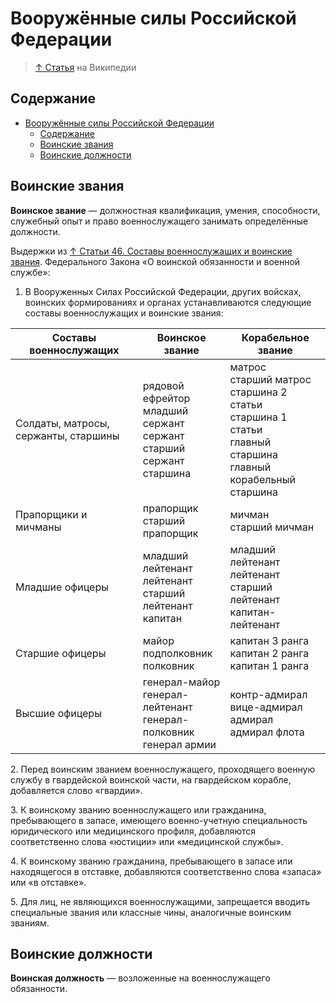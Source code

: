 # Вооружённые силы Российской Федерации

> [↑ Статья](https://ru.wikipedia.org/wiki/Вооружённые_силы_Российской_Федерации) на Википедии

## Содержание

- [Вооружённые силы Российской Федерации](#вооружённые-силы-российской-федерации)
  - [Содержание](#содержание)
  - [Воинские звания](#воинские-звания)
  - [Воинские должности](#воинские-должности)

## Воинские звания

**Воинское звание** — должностная квалификация, умения, способности, служебный опыт и право военнослужащего занимать определённые должности.

Выдержки из [↑ Статьи 46. Составы военнослужащих и воинские звания](https://www.consultant.ru/document/cons_doc_LAW_18260/9bf0f600c3225937651f53299c73a4dd167a819e/). Федерального Закона «О воинской обязанности и военной службе»:

1. В Вооруженных Силах Российской Федерации, других войсках, воинских формированиях и органах устанавливаются следующие составы военнослужащих и воинские звания:

| Составы военнослужащих               | Воинское звание                                                                  | Корабельное звание                                                                                                     |
| ------------------------------------ | -------------------------------------------------------------------------------- | ---------------------------------------------------------------------------------------------------------------------- |
| Солдаты, матросы, сержанты, старшины | рядовой<br>ефрейтор<br>младший сержант<br>сержант<br>старший сержант<br>старшина | матрос<br>старший матрос<br>старшина 2 статьи<br>старшина 1 статьи<br>главный старшина<br>главный корабельный старшина |
| Прапорщики и мичманы                 | прапорщик<br>старший прапорщик                                                   | мичман<br>старший мичман                                                                                               |
| Младшие офицеры                      | младший лейтенант<br>лейтенант<br>старший лейтенант<br>капитан                   | младший лейтенант<br>лейтенант<br>старший лейтенант<br>капитан-лейтенант                                               |
| Старшие офицеры                      | майор<br>подполковник<br>полковник                                               | капитан 3 ранга<br>капитан 2 ранга<br>капитан 1 ранга                                                                  |
| Высшие офицеры                       | генерал-майор<br>генерал-лейтенант<br>генерал-полковник<br>генерал армии         | контр-адмирал<br>вице-адмирал<br>адмирал<br>адмирал флота                                                              |

2\. Перед воинским званием военнослужащего, проходящего военную службу в гвардейской воинской части, на гвардейском корабле, добавляется слово «гвардии».

3\. К воинскому званию военнослужащего или гражданина, пребывающего в запасе, имеющего военно-учетную специальность юридического или медицинского профиля, добавляются соответственно слова «юстиции» или «медицинской службы».

4\. К воинскому званию гражданина, пребывающего в запасе или находящегося в отставке, добавляются соответственно слова «запаса» или «в отставке».

5\. Для лиц, не являющихся военнослужащими, запрещается вводить специальные звания или классные чины, аналогичные воинским званиям.

## Воинские должности

**Воинская должность** — возложенные на военнослужащего обязанности.
